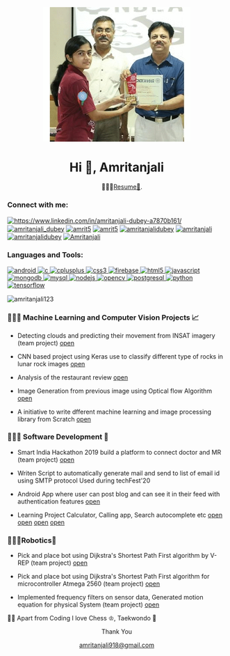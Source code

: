 <html>
  <body>
<div align="center">
<img src="https://github.com/amritanjali123/About-Me-and-my-Projects/blob/master/giif.gif" />
</div>
</body>
</html>    
<html>
  <body>
    <h1 align="center">Hi 👋, Amritanjali</h1>
    <ul align="center">👩🏽‍💻<a href="https://github.com/amritanjali123/Portfolio/blob/master/Amritanjali(RESUME).pdf">Resume📄</a>.</ul>   
  </body>
</html>
<p align="left">
<h3 align="left">Connect with me:</h3>
<a href="https://www.linkedin.com/in/amritanjali-dubey-a7870b161/" target="blank"><img align="center" src="https://cdn.jsdelivr.net/npm/simple-icons@3.0.1/icons/linkedin.svg" alt="https://www.linkedin.com/in/amritanjali-dubey-a7870b161/" height="30" width="40" /></a>
<a href="https://instagram.com/amritanjali_dubey" target="blank"><img align="center" src="https://cdn.jsdelivr.net/npm/simple-icons@3.0.1/icons/instagram.svg" alt="amritanjali_dubey" height="30" width="40" /></a>
<a href="https://www.codechef.com/users/amrit5" target="blank"><img align="center" src="https://cdn.jsdelivr.net/npm/simple-icons@3.1.0/icons/codechef.svg" alt="amrit5" height="30" width="40" /></a>
<a href="https://www.hackerrank.com/amrit5" target="blank"><img align="center" src="https://cdn.jsdelivr.net/npm/simple-icons@3.0.1/icons/hackerrank.svg" alt="amrit5" height="30" width="40" /></a>
<a href="https://www.leetcode.com/amritanjalidubey" target="blank"><img align="center" src="https://cdn.jsdelivr.net/npm/simple-icons@3.0.1/icons/leetcode.svg" alt="amritanjalidubey" height="30" width="40" /></a>
<a href="https://www.hackerearth.com/@Amritanjali" target="blank"><img align="center" src="https://cdn.jsdelivr.net/npm/simple-icons@3.0.1/icons/hackerearth.svg" alt="amritanjali" height="30" width="40" /></a>
<a href="https://auth.geeksforgeeks.org/user/amritanjalidubey" target="blank"><img align="center" src="https://cdn.jsdelivr.net/npm/simple-icons@3.0.1/icons/geeksforgeeks.svg" alt="amritanjalidubey" height="30" width="40" /></a>
<a href="https://www.youtube.com/channel/UCRQf4wqqh2_AJtsCEsZ-I8w" target="blank"><img align="center" src="https://cdn.jsdelivr.net/npm/simple-icons@3.0.1/icons/youtube.svg" alt="Amritanjali" height="30" width="40" /></a>
</p>

<h3 align="left">Languages and Tools:</h3>
<p align="left"> <a href="https://developer.android.com" target="_blank"> <img src="https://devicons.github.io/devicon/devicon.git/icons/android/android-original-wordmark.svg" alt="android" width="40" height="40"/> </a> <a href="https://www.cprogramming.com/" target="_blank"> <img src="https://devicons.github.io/devicon/devicon.git/icons/c/c-original.svg" alt="c" width="40" height="40"/> </a> <a href="https://www.w3schools.com/cpp/" target="_blank"> <img src="https://devicons.github.io/devicon/devicon.git/icons/cplusplus/cplusplus-original.svg" alt="cplusplus" width="40" height="40"/> </a> <a href="https://www.w3schools.com/css/" target="_blank"> <img src="https://devicons.github.io/devicon/devicon.git/icons/css3/css3-original-wordmark.svg" alt="css3" width="40" height="40"/> </a> <a href="https://firebase.google.com/" target="_blank"> <img src="https://www.vectorlogo.zone/logos/firebase/firebase-icon.svg" alt="firebase" width="40" height="40"/> </a> <a href="https://www.w3.org/html/" target="_blank"> <img src="https://devicons.github.io/devicon/devicon.git/icons/html5/html5-original-wordmark.svg" alt="html5" width="40" height="40"/> </a> <a href="https://developer.mozilla.org/en-US/docs/Web/JavaScript" target="_blank"> <img src="https://devicons.github.io/devicon/devicon.git/icons/javascript/javascript-original.svg" alt="javascript" width="40" height="40"/> </a> <a href="https://www.mongodb.com/" target="_blank"> <img src="https://devicons.github.io/devicon/devicon.git/icons/mongodb/mongodb-original-wordmark.svg" alt="mongodb" width="40" height="40"/> </a> <a href="https://www.mysql.com/" target="_blank"> <img src="https://devicons.github.io/devicon/devicon.git/icons/mysql/mysql-original-wordmark.svg" alt="mysql" width="40" height="40"/> </a> <a href="https://nodejs.org" target="_blank"> <img src="https://devicons.github.io/devicon/devicon.git/icons/nodejs/nodejs-original-wordmark.svg" alt="nodejs" width="40" height="40"/> </a> <a href="https://opencv.org/" target="_blank"> <img src="https://www.vectorlogo.zone/logos/opencv/opencv-icon.svg" alt="opencv" width="40" height="40"/> </a> <a href="https://www.postgresql.org" target="_blank"> <img src="https://devicons.github.io/devicon/devicon.git/icons/postgresql/postgresql-original-wordmark.svg" alt="postgresql" width="40" height="40"/> </a> <a href="https://www.python.org" target="_blank"> <img src="https://devicons.github.io/devicon/devicon.git/icons/python/python-original.svg" alt="python" width="40" height="40"/> </a> <a href="https://www.tensorflow.org" target="_blank"> <img src="https://www.vectorlogo.zone/logos/tensorflow/tensorflow-icon.svg" alt="tensorflow" width="40" height="40"/> </a> </p>

<p><img align="center" src="https://github-readme-stats.vercel.app/api/top-langs/?username=amritanjali123&layout=compact" alt="amritanjali123" /></p>

<html>
  <body>
    <h3>👩🏽‍💻 <b>Machine Learning and Computer Vision Projects 📈</b></h3>
    <ul>
    <li><p>Detecting clouds and predicting their movement from INSAT imagery (team project) <a href="https://github.com/amritanjali123/NM373_Future_Predicators">open</a>  </p></li>
     <li> <p>CNN based project using Keras use to classify different type of rocks in lunar rock images <a href="https://github.com/amritanjali123/Rock_classification">open</a></p></li>
    <li><p>Analysis of the restaurant review <a href="https://github.com/amritanjali123/Restaurant_review">open</a></p></li>
    <li><p>Image Generation from previous image using Optical flow Algorithm <a href="https://github.com/amritanjali123/Image_generation_form_prevous_image_optical_flow">open</a></p></li>
 <li><p>A initiative to write dfferent machine learning and image processing library from Scratch <a href="https://github.com/amritanjali123/Machine-Learning-and-Image-processing-library-from-scratch">open</a></p> </li>
    
 </ul>
     
  </body>
</html>
<html>
  <body>
    <h3>👩🏽‍💻 <b>Software Development 🚀 </b></h3>
    <ul>
   <li> <p>Smart India Hackathon 2019 build a platform to connect doctor and MR (team project) <a href="https://github.com/amritanjali123/sih">open</a>  </p> </li>
     <li> <p>Writen Script to automatically generate mail and send to list of email id using SMTP protocol Used during techFest'20 </p>       </li>
   <li> <p>Android App where user can post blog and can see it in their feed with authentication features <a href="https://github.com/amritanjali123/blogapp">open</a></p> </li>
    <li><p>Learning Project Calculator, Calling app, Search autocomplete etc <a href="https://github.com/amritanjali123/Calculator">open</a> <a href="https://github.com/amritanjali123/Animation">open</a> <a href="https://github.com/amritanjali123/CALL">open</a>
    <a href="https://github.com/amritanjali123/Autocomplet">open</a></p></li>
    </ul>
  </body>
</html>

<html>
  <body>
    <h3>👩🏽‍💻<b>Robotics🤖</b></h3>
    <ul>
    <li><p>Pick and place bot using Dijkstra's Shortest Path First algorithm by V-REP (team project) <a href="https://github.com/amritanjali123/eyantra">open</a></p> </li>
   <li><p>Pick and place bot using Dijkstra's Shortest Path First algorithm for microcontroller Atmega 2560 (team project) <a href="https://github.com/amritanjali123/Pick_And_Place_Robot">open</a></p></li> 
    <li><p>Implemented frequency filters on sensor data, Generated motion equation for physical System  (team project) <a href="https://github.com/amritanjali123/Control_System">open</a> </p></li>
    </ul>
    
 <p>✌🏻 Apart from Coding I love Chess ♔, Taekwondo 🥋</p>


<footer>
  <div align="center">
  <p>Thank You</p>
  <p><a href="mailto:amritanjai918@gmail.com">amritanjali918@gmail.com</a></p>
     </div>
</footer>  
 
 </body>

</html>
